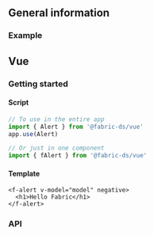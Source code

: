 <comp-head title="Alert" />

## General information

### Example

<alert-example></alert-example>

## Vue

### Getting started

#### Script

```js
// To use in the entire app
import { Alert } from '@fabric-ds/vue'
app.use(Alert)

// Or just in one component
import { fAlert } from '@fabric-ds/vue'
```

#### Template

```vue-html
<f-alert v-model="model" negative>
  <h1>Hello Fabric</h1>
</f-alert>
```

### API

<api-table vue component="Alert" />
